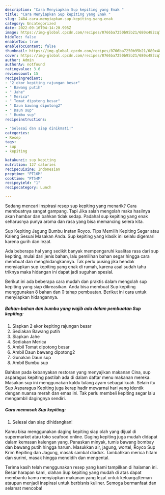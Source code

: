 ```yaml
---
description: "Cara Menyiapkan Sup kepiting yang Enak "
title: "Cara Menyiapkan Sup kepiting yang Enak "
slug: 2484-cara-menyiapkan-sup-kepiting-yang-enak
category: Uncategorized
date: 2022-09-16T04:14:20.995Z
image: https://img-global.cpcdn.com/recipes/0766ba7250b95b21/680x482cq70/sup-kepiting-foto-resep-utama.jpg
hideToc: false
enableToc: true
enableTocContent: false
thumbnail: https://img-global.cpcdn.com/recipes/0766ba7250b95b21/680x482cq70/sup-kepiting-foto-resep-utama.jpg
cover: https://img-global.cpcdn.com/recipes/0766ba7250b95b21/680x482cq70/sup-kepiting-foto-resep-utama.jpg
author: Admin
authorAv: notfound
ratingvalue: 3.6
reviewcount: 15
recipeingredient:
- "2 ekor kepiting rajungan besar"
- " Bawang putih"
- " Jahe"
- " Merica"
- " Tomat dipotong besar"
- " Daun bawang dipotong2"
- " Daun sup"
- " Bumbu sup"
recipeinstructions:

- "Selesai dan siap dinikmati!"
categories:
- Resep
tags:
- sup
- kepiting

katakunci: sup kepiting 
nutrition: 127 calories
recipecuisine: Indonesian
preptime: "PT16M"
cooktime: "PT54M"
recipeyield: "1"
recipecategory: Lunch

---
```



Sedang mencari inspirasi resep sup kepiting yang menarik? Cara membuatnya sangat gampang. Tapi Jika salah mengolah maka hasilnya akan hambar dan bahkan tidak sedap. Padahal sup kepiting yang enak seharusnya punya aroma dan rasa yang bisa memancing selera kita.


Sup Kepiting Jagung Bumbu Instan Royco. Tips Memilih Kepiting Segar atau Kaleng Sesuai Masakan Anda. Sup kepiting yang klasik ini selalu digemari karena gurih dan lezat.

Ada beberapa hal yang sedikit banyak mempengaruhi kualitas rasa dari sup kepiting, mulai dari jenis bahan, lalu pemilihan bahan segar hingga cara membuat dan menghidangkannya. Tak perlu pusing jika hendak menyiapkan sup kepiting yang enak di rumah, karena asal sudah tahu triknya maka hidangan ini dapat jadi suguhan spesial.


Berikut ini ada beberapa cara mudah dan praktis dalam mengolah sup kepiting yang siap dikreasikan. Anda bisa membuat Sup kepiting menggunakan 8 bahan dan 0 tahap pembuatan. Berikut ini cara untuk menyiapkan hidangannya.

<!--inarticleads1-->

##### Bahan-bahan dan bumbu yang wajib ada dalam pembuatan Sup kepiting:

1. Siapkan 2 ekor kepiting rajungan besar
1. Sediakan  Bawang putih
1. Siapkan  Jahe
1. Sediakan  Merica
1. Ambil  Tomat dipotong besar
1. Ambil  Daun bawang dipotong2
1. Gunakan  Daun sup
1. Ambil  Bumbu sup


Bahkan pada kebanyakan restoran yang menyajikan makanan Cina, sup asparagus kepiting pastilah ada di dalam daftar menu makanan mereka. Masakan sup ini menggunakan kaldu tulang ayam sebagai kuah. Selain itu Sup Asparagus Kepiting juga kerap hadir mewarnai hari yang identik dengan nuansa merah dan emas ini. Tak perlu membeli kepiting segar lalu mengambil dagingnya sendiri. 

<!--inarticleads2-->

##### Cara memasak Sup kepiting:


1. Selesai dan siap dihidangkan!

Kamu bisa menggunakan daging kepiting siap olah yang dijual di supermarket atau toko seafood online. Daging kepiting juga mudah didapat dalam kemasan kalengan yang. Panaskan minyak, tumis bawang bombay dan bawang putih hingga harum. Masukkan air, jagung, wortel, Royco Sup Krim Kepiting dan Jagung, masak sambal diaduk. Tambahkan merica hitam dan surimi, masak hingga mendidih dan mengental. 

Terima kasih telah menggunakan resep yang kami tampilkan di halaman ini. Besar harapan kami, olahan Sup kepiting yang mudah di atas dapat membantu kamu menyiapkan makanan yang lezat untuk keluarga/teman ataupun menjadi inspirasi untuk berbisnis kuliner. Semoga bermanfaat dan selamat mencoba!
